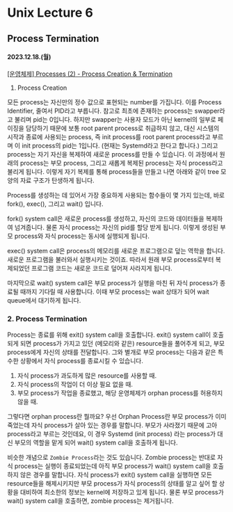 # Unix Lecture 6

## Process Termination

#### 2023.12.18.(월)

[[운영체제] Processes (2) - Process Creation & Termination](https://jooona.tistory.com/6)

1. Process Creation

모든 process는 자신만의 정수 값으로 표현되는 number를 가집니다. 이를 Process Identifier, 줄여서 PID라고 부릅니다.
참고로 최초에 존재하는 process는 swapper라고 불리며 pid는 0입니다. 하지만 swapper는 사용자 모드가 아닌 kernel의 일부로 페이징을 담당하기 때문에 보통 root parent process로 취급하지 않고, 대신 시스템의 시작과 종료에 사용되는 process, 즉 init process를 root parent process라고 부르며 이 init process의 pid는 1입니다. (현재는 Systemd라고 한다고 합니다.) 그리고 process는 자기 자신을 복제하여 새로운 process를 만들 수 있습니다. 이 과정에서 원래의 process는 부모 process, 그리고 새롭게 복제된 process는 자식 process라고 불리게 됩니다. 이렇게 자기 복제를 통해 process들을 만들고 나면 아래와 같이 tree 모양의 자료 구조가 탄생하게 됩니다.

Process를 생성하는 데 있어서 가장 중요하게 사용되는 함수들이 몇 가지 있는데, 바로 fork(), exec(), 그리고 wait() 입니다.

fork() system call은 새로운 process를 생성하고, 자신의 코드와 데이터들을 복제하여 넘겨줍니다. 물론 자식 process는 자신의 pid를 할당 받게 됩니다. 이렇게 생성된 부모 process와 자식 process는 동시에 실행되게 됩니다.

exec() system call은 process의 메모리를 새로운 프로그램으로 덮는 역학을 합니다. 새로운 프로그램을 불러와서 실행시키는 것이죠. 따라서 원래 부모 process로부터 복제되었던 프로그램 코드는 새로운 코드로 덮어져 사라지게 됩니다.

마지막으로 wait() system call은 부모 process가 실행을 마친 뒤 자식 process가 종료될 때까지 기다릴 때 사용합니다. 이때 부모 process는 wait 상태가 되어 wait queue에서 대기하게 됩니다.

### 2. Process Termination

Process는 종료를 위해 exit() system call을 호출합니다. exit() system call이 호출되게 되면 process가 가지고 있던 (메모리와 같은) resource들을 풀어주게 되고, 부모 process에게 자신의 상태를 전달합니다. 그와 별개로 부모 process는 다음과 같은 특수한 상황에서 자식 process를 종료시킬 수 있습니다.

1. 자식 process가 과도하게 많은 resource를 사용할 때.
2. 자식 process의 작업이 더 이상 필요 없을 때.
3. 부모 process가 작업을 종료했고, 해당 운영체제가 orphan process를 허용하지 않을 때.

그렇다면 orphan process란 뭘까요? 우선 Orphan Process란 부모 process가 이미 죽었는데 자식 process가 살아 있는 경우를 말합니다. 부모가 사라졌기 때문에 고아 process라고 부르는 것인데요, 이 경우 Systemd (init process) 라는 process가 대신 부모의 역할을 맡게 되어 wait() system call을 호출하게 됩니다.

비슷한 개념으로 `Zombie Process`라는 것도 있습니다. Zombie process는 반대로 자식 process는 실행이 종료되었는데 아직 부모 process가 wait() system call을 호출하지 않은 경우를 말합니다. 자식 process가 exit() system call을 실행하면 모든 resource들을 해제시키지만 부모 process가 자식 process의 상태를 알고 싶어 할 상황을 대비하여 최소한의 정보는 kernel에 저장하고 있게 됩니다. 물론 부모 process가 wait() system call을 호출하면, zombie process는 제거됩니다.
